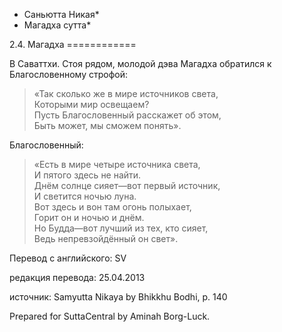 * Саньютта Никая*
* Магадха сутта*

2\.4\. Магадха
\=\=\=\=\=\=\=\=\=\=\=\=

В Саваттхи\. Стоя рядом, молодой дэва Магадха обратился к Благословенному строфой:

> «Так сколько же в мире источников света,  
> Которыми мир освещаем?  
> Пусть Благословенный расскажет об этом,  
> Быть может, мы сможем понять»\.

Благословенный:

> «Есть в мире четыре источника света,  
> И пятого здесь не найти\.  
> Днём солнце сияет—вот первый источник,  
> И светится ночью луна\.  
> Вот здесь и вон там огонь полыхает,  
> Горит он и ночью и днём\.  
> Но Будда—вот лучший из тех, кто сияет,  
> Ведь непревзойдённый он свет»\.

Перевод с английского: SV

редакция перевода: 25\.04\.2013

источник: Samyutta Nikaya by Bhikkhu Bodhi, p\. 140

Prepared for SuttaCentral by Aminah Borg\-Luck\.
